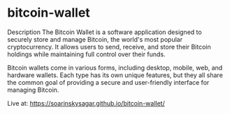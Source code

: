 ﻿# bitcoin-wallet

Description
The Bitcoin Wallet is a software application designed to securely store and manage Bitcoin, the world's most popular cryptocurrency. It allows users to send, receive, and store their Bitcoin holdings while maintaining full control over their funds.

Bitcoin wallets come in various forms, including desktop, mobile, web, and hardware wallets. Each type has its own unique features, but they all share the common goal of providing a secure and user-friendly interface for managing Bitcoin.



Live at: https://soarinskysagar.github.io/bitcoin-wallet/
